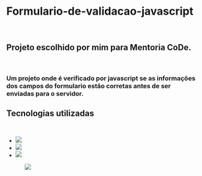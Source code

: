 # Formulario-de-validacao-javascript
<br>
<h2> Projeto escolhido por mim para Mentoria CoDe.</h2>
<br>
<h3>Um projeto onde é verificado por javascript se as informações dos campos do formulario estão corretas antes de ser enviadas para o servidor.
<br>
<h2>Tecnologias utilizadas</h2>
<br>
<ul>
  <li><img src="https://img.shields.io/badge/HTML5-E34F26?style=for-the-badge&logo=html5&logoColor=white" />
  <li><img src="https://img.shields.io/badge/CSS3-1572B6?style=for-the-badge&logo=css3&logoColor=white" /> 
  <li><img src="https://img.shields.io/badge/JavaScript-F7DF1E?style=for-the-badge&logo=javascript&logoColor=black" />
<ul>
<br>
  <img src="https://github.com/flaviociriaco/Formulario-de-validacao-javascript/blob/master/assets/print-tela.png?raw=true" />
